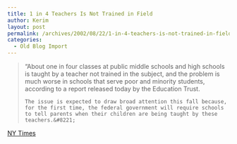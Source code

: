 ```yaml
---
title: 1 in 4 Teachers Is Not Trained in Field
author: Kerim
layout: post
permalink: /archives/2002/08/22/1-in-4-teachers-is-not-trained-in-field/
categories:
  - Old Blog Import
---
```


>   &#8220;About one in four classes at public middle schools and high schools is taught by a teacher not trained in the subject, and the problem is much worse in schools that serve poor and minority students, according to a report released today by the Education Trust. 
>   
>   
>     The issue is expected to draw broad attention this fall because, for the first time, the federal government will require schools to tell parents when their children are being taught by these teachers.&#8221;
>   


<a href="http://www.nytimes.com/2002/08/22/education/22TEAC.html" onclick="_gaq.push(['_trackEvent', 'outbound-article', 'http://www.nytimes.com/2002/08/22/education/22TEAC.html', 'NY Times']);" >NY Times</a>

